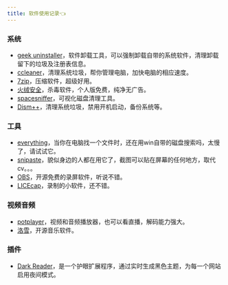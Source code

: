 ```yaml
---
title: 软件使用记录👈
---
```

### 系统
* [geek uninstaller](https://geekuninstaller.com/download)，软件卸载工具，可以强制卸载自带的系统软件，清理卸载留下的垃圾及注册表信息。
* [ccleaner](https://www.ccleaner.com/)，清理系统垃圾，帮你管理电脑，加快电脑的相应速度。
* [7zip](https://www.7-zip.org/)，压缩软件，超级好用。
* [火绒安全](https://huorong.cn/person5.html)，杀毒软件，个人版免费，纯净无广告。
* [spacesniffer](http://www.uderzo.it/main_products/space_sniffer/download_alt.html)，可视化磁盘清理工具。
* [Dism++](https://www.chuyu.me/zh-Hans/)，清理系统垃圾，禁用开机启动，备份系统等。


### 工具
* [everything](https://www.voidtools.com/zh-cn/)，当你在电脑找一个文件时，还在用win自带的磁盘搜索吗，太慢了，请试试它。
* [snipaste](https://github.com/Snipaste/feedback)，貌似身边的人都在用它了，截图可以贴在屏幕的任何地方，取代cv。。。
* [OBS](https://obsproject.com/)，开源免费的录屏软件，听说不错。
* [LICEcap](https://www.cockos.com/licecap/)，录制的小软件，还不错。


### 视频音频
* [potplayer](http://potplayer.daum.net/)，视频和音频播放器，也可以看直播，解码能力强大。
* [洛雪](https://github.com/lyswhut/lx-music-desktop)，开源音乐软件。


### 插件
* [Dark Reader](https://darkreader.org/)，是一个护眼扩展程序，通过实时生成黑色主题，为每一个网站启用夜间模式。







